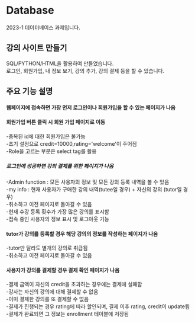# Database
2023-1 데이터베이스 과제입니다.
## 강의 사이트 만들기
SQL/PYTHON/HTML을 활용하여 만들었습니다.<br/>
로그인, 회원가입, 내 정보 보기, 강의 추가, 강의 결제 등을 할 수 있습니다.
## 주요 기능 설명
#### 웹페이지에 접속하면 가장 먼저 로그인이나 회원가입을 할 수 있는 페이지가 나옴<br/>
#### 회원가입 버튼 클릭 시 회원 가입 페이지로 이동<br/>
  -중복된 id에 대한 회원가입은 불가능<br/>
  -초기 설정으로 credit=10000,rating='welcome'이 주어짐<br/>
  -Role을 고르는 부분은 select tag를 활용<br/>
##### 로그인에 성공하면 강의 결제를 위한 페이지가 나옴<br/>
  -Admin function : 모든 사용자의 정보 및 모든 강의 등록 내역을 볼 수 있음<br/>
  -my info : 현재 사용자가 구매한 강의 내역(tutee일 경우) + 자신의 강의 (tutor일 경우)<br/>
  -취소하고 이전 페이지로 돌아갈 수 있음<br/>
  -현재 수강 등록 횟수가 가장 많은 강의를 표시함<br/>
  -접속 중인 사용자의 정보 표시 및 로그아웃 기능<br/>
#### tutor가 강의를 등록할 경우 해당 강의의 정보를 작성하는 페이지가 나옴<br/>
  -tutor만 달라도 별개의 강의로 취급됨<br/>
  -취소하고 이전 페이지로 돌아갈 수 있음<br/>
#### 사용자가 강의를 결제할 경우 결제 확인 페이지가 나옴
  -결제 금액이 자신의 credit을 초과하는 경우에는 결제에 실패함<br/>
  -강사는 자신의 강의에 대해 결제할 수 없음<br/>
  -이미 결제한 강의를 또 결제할 수 없음<br/>
  -결제가 진행되는 경우 rating에 따라 할인되며, 결제 이후 rating, credit이 update됨<br/>
  -결제가 완료되면 그 정보는 enrollment 테이블에 저장됨<br/>


